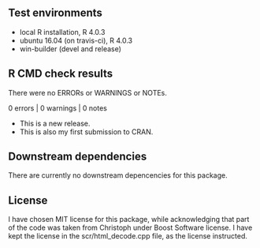 ## Test environments
* local R installation, R 4.0.3
* ubuntu 16.04 (on travis-ci), R 4.0.3
* win-builder (devel and release)

## R CMD check results
There were no ERRORs or WARNINGS or NOTEs.

0 errors | 0 warnings | 0 notes

* This is a new release.
* This is also my first submission to CRAN.

## Downstream dependencies
There are currently no downstream depencencies for this package.


## License
I have chosen MIT license for this package, while acknowledging that
part of the code was taken from Christoph under Boost Software license.
I have kept the license in the scr/html_decode.cpp file, as the license instructed.
